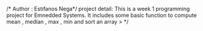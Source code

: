 
/* Author : Estifanos Nega*/
 project detail: This is a week 1 programming  project for Emnedded Systems. It includes some basic function to compute mean , median , max , min and sort an array >
 */
